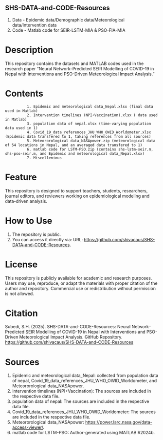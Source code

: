 ## SHS-DATA-and-CODE-Resources
1. Data - Epidemic data/Demographic data/Meteorological data/Intervention data
2. Code - Matlab code for SEIR-LSTM-MIA & PSO-FIA-MIA
   
# Description
This repository contains the datasets and MATLAB codes used in the research paper
“Neural Network–Predicted SEIR Modelling of COVID-19 in Nepal with Interventions and PSO-Driven Meteorological Impact Analysis.”

# Contents
              1. Epidemic and meteorological data_Nepal.xlsx (final data used in Matlab)
              2. Intervention timelines (NPI+Vaccination).xlsx ( data used in Matlab)
              3. population data of nepal.xlsx (time-varying population data used in 1)
              4. Covid_19_data_references_JHU_WHO_OWID_Worldometer.xlsx (Epidemic data transfered to 1, taking references from all sources)
              5. Meteororological data_NASApower.zip (meteorological data of 54 locations in Nepal, and an averaged data transfered to 1)
              6. matlab code for LSTM-PSO.zip (contains shs-lstm-seir.m, shs-pso-seir.m, and Epidemic and meteorological data_Nepal.xlsx)
              7. Miscellenious 
# Feature
This repository is designed to support teachers, students, researchers, journal editors, and reviewers working on epidemiological modeling
and data-driven analysis.

# How to Use
1. The repository is public.
2. You can access it directly via: URL: https://github.com/shivacaus/SHS-DATA-and-CODE-Resources.

# License
This repository is publicly available for academic and research purposes.
Users may use, reproduce, or adapt the materials with proper citation of the author and repository.
Commercial use or redistribution without permission is not allowed.

# Citation
Subedi, S.H. (2025). SHS-DATA-and-CODE-Resources: Neural Network–Predicted SEIR Modelling of COVID-19 in Nepal with Interventions and PSO-Driven Meteorological Impact Analysis. GitHub Repository.
https://github.com/shivacaus/SHS-DATA-and-CODE-Resources

# Sources
1. Epidemic and meteorological data_Nepal: collected from population data of nepal, Covid_19_data_references_JHU_WHO_OWID_Worldometer, and Meteororological
                                           data_NASApower.
3. Intervention timelines (NPI+Vaccination): The sources are included in the respective data file.
4. population data of nepal: The sources are included in the respective data file.
5. Covid_19_data_references_JHU_WHO_OWID_Worldometer: The sources are included in the respective data file.
6. Meteororological data_NASApower: https://power.larc.nasa.gov/data-access-viewer/.
7. matlab code for LSTM-PSO: Author-generated using MATLAB R2024b.
   
      
